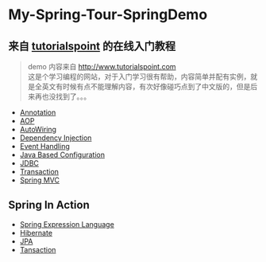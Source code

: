 # My-Spring-Tour-SpringDemo

## 来自 [tutorialspoint](http://www.tutorialspoint.com) 的在线入门教程
> demo 内容来自 http://www.tutorialspoint.com <br />
这是个学习编程的网站，对于入门学习很有帮助，内容简单并配有实例，就是全英文有时候有点不能理解内容，有次好像碰巧点到了中文版的，但是后来再也没找到了。。。

  * [Annotation](./spring_demo/README-annotation.MD)
  * [AOP](./spring_demo/README-AOP.MD)
  * [AutoWiring](./spring_demo/README-AutoWiring.MD)
  * [Dependency Injection](./spring_demo/README-annotation.MD)
  * [Event Handling](./spring_demo/README-eventHandling.MD)
  * [Java Based Configuration](./spring_demo/README-JavaBasedConf.MD)
  * [JDBC](./spring_demo/README-jdbc.MD)
  * [Transaction](./spring_demo/README-transaction.MD)
  * [Spring MVC](./spring/README-springMVC.MD)

## Spring In Action
  * [Spring Expression Language](./springinaction/README-SpEL.MD)
  * [Hibernate](./springinaction/README-hibernate.MD)
  * [JPA](./springinaction/README-jpa.MD)
  * [Tansaction](./springinaction/README-transaction.MD)
